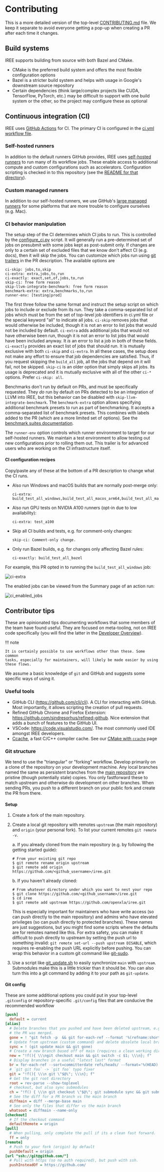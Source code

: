 # Contributing

This is a more detailed version of the top-level
[CONTRIBUTING.md](https://github.com/openxla/iree/blob/main/CONTRIBUTING.md)
file. We keep it separate to avoid everyone getting a pop-up when creating a PR
after each time it changes.

<!-- TODO(scotttodd): Update this document
    * pull more text into this, update that to point to the website
    * document access controls (join organization then team)
    * document revert policy
    * document where new community members should start
-->

## Build systems

IREE supports building from source with both Bazel and CMake.

* CMake is the preferred build system and offers the most flexible
  configuration options
* Bazel is a stricter build system and helps with usage in Google's downstream
  source repository
* Certain dependencies (think large/complex projects like CUDA, TensorFlow,
  PyTorch, etc.) may be difficult to support with one build system or the
  other, so the project may configure these as optional

## Continuous integration (CI)

IREE uses [GitHub Actions](https://docs.github.com/en/actions) for CI. The
primary CI is configured in the
[ci.yml workflow file](https://github.com/openxla/iree/blob/main/.github/workflows/ci.yml).

### Self-hosted runners

In addition to the default runners GitHub provides, IREE uses
[self-hosted runners](https://docs.github.com/en/actions/hosting-your-own-runners/managing-self-hosted-runners/about-self-hosted-runners)
to run many of its workflow jobs. These enable access to additional compute and
custom configurations such as accelerators. Configuration scripting is checked
in to this repository (see the
[README for that directory](https://github.com/openxla/iree/blob/main/build_tools/github_actions/runner/README.md)).

### Custom managed runners

In addition to our self-hosted runners, we use GitHub's
[large managed runners](https://docs.github.com/en/actions/using-github-hosted-runners/about-larger-runners)
for some platforms that are more trouble to configure ourselves (e.g. Mac).

### CI behavior manipulation

The setup step of the CI determines which CI jobs to run. This is controlled by
the
[configure_ci.py](https://github.com/openxla/iree/blob/main/build_tools/github_actions/configure_ci.py)
script. It will generally run a pre-determined set of jobs on presubmit with
some jobs kept as post-submit only. If changes are only to a certain set of
excluded files that we know don't affect CI (e.g. docs), then it will skip the
jobs. You can customize which jobs run using
[git trailers](https://git-scm.com/docs/git-interpret-trailers) in the PR
description. The available options are

``` text
ci-skip: jobs,to,skip
ci-extra: extra,jobs,to,run
ci-exactly: exact,set,of,jobs,to,run
skip-ci: free form reason
skip-llvm-integrate-benchmark: free form reason
benchmark-extra: extra,benchmarks,to,run
runner-env: [testing|prod]
```

The first three follow the same format and instruct the setup script on which
jobs to include or exclude from its run. They take a comma-separated list of
jobs which must be from the set of top-level job identifiers in ci.yml file or
the special keyword "all" to indicate all jobs. `ci-skip` removes jobs that
would otherwise be included, though it is not an error to list jobs that would
not be included by default. `ci-extra` adds additional jobs that would not have
otherwise been run, though it is not an error to list jobs that would have been
included anyway. It *is* an error to list a job in both of these fields.
`ci-exactly` provides an exact list of jobs that should run. It is mutually
exclusive with both `ci-skip` and `ci-extra`. In all these cases, the setup does
not make any effort to ensure that job dependencies are satisfied. Thus, if you
request skipping the `build_all` job, all the jobs that depend on it will fail,
not be skipped. `skip-ci` is an older option that simply skips all jobs. Its
usage is deprecated and it is mutually exclusive with all of the other `ci-*`
options. Prefer `ci-skip: all`.

Benchmarks don't run by default on PRs, and must be specifically requested. They
*do* run by default on PRs detected to be an integration of LLVM into IREE, but
this behavior can be disabled with `skip-llvm-integrate-benchmark`. The
`benchmark-extra` option allows specifying additional benchmark presets to run
as part of benchmarking. It accepts a comma-separated list of benchmark presets.
This combines with labels added to the PR (which are a more limited set of
options). See the
[benchmark suites documentation](../performance/benchmark-suites.md).

The `runner-env` option controls which runner environment to target for our
self-hosted runners. We maintain a test environment to allow testing out new
configurations prior to rolling them out. This trailer is for advanced users who
are working on the CI infrastructure itself.

#### CI configuration recipes

Copy/paste any of these at the bottom of a PR description to change what the CI
runs.

* Also run Windows and macOS builds that are normally post-merge only:

  ``` text
  ci-extra: build_test_all_windows,build_test_all_macos_arm64,build_test_all_macos_x86_64
  ```

* Also run GPU tests on NVIDIA A100 runners (opt-in due to low availability):

  ``` text
  ci-extra: test_a100
  ```

* Skip all CI builds and tests, e.g. for comment-only changes:

  ``` text
  skip-ci: Comment-only change.
  ```

* Only run Bazel builds, e.g. for changes only affecting Bazel rules:

  ``` text
  ci-exactly: build_test_all_bazel
  ```

For example, this PR opted in to running the `build_test_all_windows` job:

![ci-extra](./contributing-ci-extra.png)

The enabled jobs can be viewed from the Summary page of an action run:

![ci_enabled_jobs](./contributing-ci-enabled-jobs.png)

## Contributor tips

These are opinionated tips documenting workflows that some members of the team
have found useful. They are focused on meta-tooling, not on IREE code
specifically (you will find the latter in the
[Developer Overview](./developer-overview.md)).

!!! note

    It is certainly possible to use workflows other than these. Some common
    tasks, especially for maintainers, will likely be made easier by using
    these flows.

We assume a basic knowledge
of `git` and GitHub and suggests some specific ways of using it.

### Useful tools

* GitHub CLI (<https://github.com/cli/cli>). A CLI for interacting with GitHub.
    Most importantly, it allows scripting the creation of pull requests.
* Refined GitHub Chrome and Firefox Extension:
    <https://github.com/sindresorhus/refined-github>. Nice extension that adds a
    bunch of features to the GitHub UI.
* VSCode: <https://code.visualstudio.com/>. The most commonly used IDE amongst
    IREE developers.
* [Ccache](https://ccache.dev/), a fast C/C++ compiler cache. See our
  [CMake with `ccache`](../building/cmake-with-ccache.md) page

### Git structure

We tend to use the "triangular" or "forking" workflow. Develop primarily on a
clone of the repository on your development machine. Any local branches named
the same as persistent branches from the
[main repository](https://github.com/openxla/iree) are pristine (though
potentially stale) copies. You only fastforward these to match upstream and
otherwise do development on other branches. When sending PRs, you push to a
different branch on your public fork and create the PR from there.

<!-- TODO(scotttodd): screenshots / diagrams here
  (https://mermaid.js.org/syntax/gitgraph.html?) -->

#### Setup

1. Create a fork of the main repository.

2. Create a local git repository with remotes `upstream` (the main repository)
    and `origin` (your personal fork). To list your current remotes
    `git remote -v`.

    a. If you already cloned from the main repository (e.g. by following the
    getting started guide):

    ```shell
    # From your existing git repo
    $ git remote rename origin upstream
    $ git remote add origin https://github.com/<github_username>/iree.git
    ```

    b. If you haven't already cloned:

    ```shell
    # From whatever directory under which you want to nest your repo
    $ git clone https://github.com/<github_username>/iree.git
    $ cd iree
    $ git remote add upstream https://github.com/openxla/iree.git
    ```

    This is especially important for maintainers who have write access (so can
    push directly to the main repository) and admins who have elevated
    privileges (so can push directly to protected branches). These names are
    just suggestions, but you might find some scripts where the defaults are for
    remotes named like this. For extra safety, you can make it difficult to push
    directly to upstream by setting the push url to something invalid: `git
    remote set-url --push upstream DISABLE`, which requires re-enabling the push
    URL explicitly before pushing. You can wrap this behavior in a custom git
    command like
    [git-sudo](https://gist.github.com/GMNGeoffrey/42dd9a9792390094a43bdb69659320c0).

3. Use a script like
    [git_update.sh](https://github.com/openxla/iree/blob/main/build_tools/scripts/git/git_update.sh)
    to easily synchronize `main` with `upstream`. Submodules make this is a
    little trickier than it should be. You can also turn this into a git command
    by adding it to your path as `git-update`.

#### Git config

These are some additional options you could put in your top-level `.gitconfig`
or repository-specific `.git/config` files that are conducive the recommended
workflow

```ini
[push]
  default = current
[alias]
  # Delete branches that you pushed and have been deleted upstream, e.g. because
  # the PR was merged.
  gone = ! "git fetch -p  && git for-each-ref --format '%(refname:short) %(upstream:track)' | awk '$2 == \"[gone]\" {print $1}' | xargs -r git branch -D"
  # Update from upstream (custom command) and delete obsolete local branches.
  sync = ! (git update main && git gone)
  # Create a new branch based off of main (requires a clean working directory).
  new = "!f(){ \\\ngit checkout main && git switch -c $1; \\\n}; f"
  # Display branches in a useful "latest last" format
  br = for-each-ref --sort=committerdate refs/heads/ --format='%(HEAD) %(color:yellow)%(refname:short)%(color:reset) - %(color:red)%(objectname:short)%(color:reset) - %(contents:subject) (%(color:green)%(committerdate:relative)%(color:reset))'
  # `git git foo` -> `git foo` typo fixer
  git = "!f(){ \\\n git \"$@\"; \\\n}; f"
  # Get the git root directory
  root = rev-parse --show-toplevel
  # checkout, but also sync submodules
  ch = "!f() { \\\n git checkout \"$@\"; git submodule sync && git submodule update --init; \\\n}; f"
  # See the diff for a PR branch vs the main branch
  diffmain = diff --merge-base main
  # See only the files that differ vs the main branch
  whatsout = diffmain --name-only
[checkout]
  # If the checkout command
  defaultRemote = origin
[pull]
  # When pulling, only complete the pull if its a clean fast forward.
  ff = only
[remote]
  # Push to your fork (origin) by default
  pushDefault = origin
[url "ssh://git@github.com/"]
  # Pull with https (so no auth required), but push with ssh.
  pushInsteadOf = https://github.com/
```
